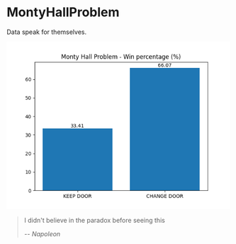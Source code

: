 # MontyHallProblem

Data speak for themselves.

![](images/result.png)

> I didn't believe in the paradox before seeing this
>
> -- <cite>Napoleon</cite>
